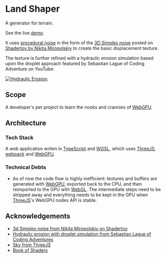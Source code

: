 # Land Shaper
A generator for terrain.

See the live [demo](https://doklem.github.io/land-shaper/).

It uses [procedural noise](https://thebookofshaders.com/examples/?chapter=proceduralTexture) in the form of the [3D Simplex noise](https://en.wikipedia.org/wiki/Simplex_noise) posted on [Shadertoy by Nikita Miropolskiy](https://www.shadertoy.com/view/XsX3zB) to create the basic displacement texture.

The texture is further refined with a hydraulic erosion simulation based upon the droplet approach featured by Sebastian Lague of Coding Adventure on YouTube:

[![Hydraulic Erosion](https://www.youtube.com/watch?v=eaXk97ujbPQ/0.jpg)](https://www.youtube.com/watch?v=eaXk97ujbPQ).

## Scope
A developer's pet project to learn the nooks and crannies of [WebGPU](https://www.w3.org/TR/webgpu/).

## Architecture

### Tech Stack
A web application writen in [TypeScript](https://www.typescriptlang.org/) and [WGSL](https://www.w3.org/TR/WGSL/), which uses [ThreeJS](https://threejs.org/), [webpack](https://webpack.js.org/) and [WebGPU](https://www.w3.org/TR/webgpu/).

### Technical Debts
- As of now the code flow is highly inefficient: textures and buffers are generated with [WebGPU](https://www.w3.org/TR/webgpu/), exported back to the CPU, and then reimported to the GPU with [WebGL](https://get.webgl.org/). The intermediate steps need to be stripped away and everything needs to be kept in the GPU when [ThreeJS](https://threejs.org/)'s WebGPU nodes API is stable.

## Acknowledgements
- [3d Simplex noise from Nikita Miropolskiy on Shadertoy](https://www.shadertoy.com/view/XsX3zB)
- [Hydraulic erosion with droplet simulation from Sebastian Lague of Coding Adventures](https://github.com/SebLague/Hydraulic-Erosion)
- [Sky from ThreeJS](https://threejs.org/examples/?q=sky#webgl_shaders_sky)
- [Book of Shaders](https://thebookofshaders.com/)